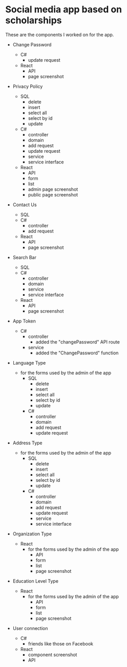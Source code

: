 # Social media app based on scholarships
These are the components I worked on for the app. <br>
* Change Password
    * C#
      * update request
    * React
      * API
      * page
      screenshot
* Privacy Policy
    * SQL
      * delete
      * insert
      * select all
      * select by id
      * update
    * C# 
      * controller 
      * domain
      * add request
      * update request
      * service
      * service interface
    * React
      * API
      * form
      * list
      * admin page
      screenshot
      * public page
      screenshot
* Contact Us
    * SQL
    * C# 
      * controller 
      * add request
    * React
      * API
      * page
      screenshot
* Search Bar
    * SQL
    * C# 
      * controller
      * domain
      * service
      * service interface
    * React
      * API
      * page
      screenshot
* App Token 
    * C# 
      * controller
         * added the "changePassword" API route
      * service
         * added the "ChangePassword" function
* Language Type
    * for the forms used by the admin of the app
         * SQL
            * delete
            * insert
            * select all
            * select by id
            * update
         * C# 
            * controller
            * domain 
            * add request
            * update request 
* Address Type
    * for the forms used by the admin of the app
      * SQL
         * delete
         * insert
         * select all 
         * select by id 
         * update
       * C# 
         * controller 
         * domain
         * add request
         * update request
         * service 
         * service interface
* Organization Type
    * React
         * for the forms used by the admin of the app
            * API 
            * form 
            * list
            * page
            screenshot
* Education Level Type
    * React
         * for the forms used by the admin of the app
            * API 
            * form 
            * list 
            * page 
            screenshot
         
* User connection
    * C#
         * friends like those on Facebook
    * React
         * component
         screenshot
         * API 
         
